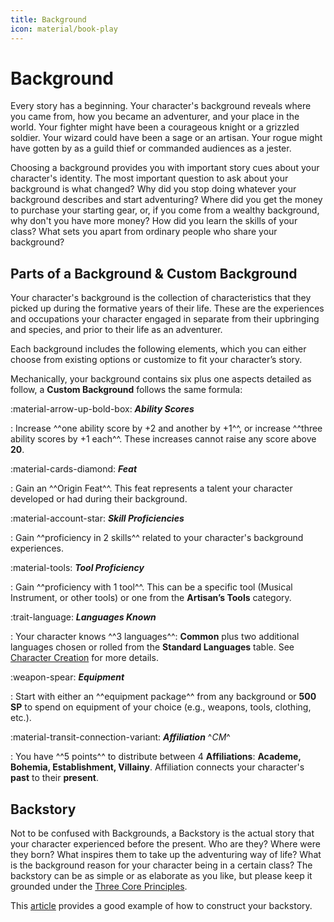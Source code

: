 ```yaml
---
title: Background
icon: material/book-play
---
```


# Background

Every story has a beginning. Your character's background reveals where you came from, how you became an adventurer, and your place in the world. Your fighter might have been a courageous knight or a grizzled soldier. Your wizard could have been a sage or an artisan. Your rogue might have gotten by as a guild thief or commanded audiences as a jester.

Choosing a background provides you with important story cues about your character's identity. The most important question to ask about your background is what changed? Why did you stop doing whatever your background describes and start adventuring? Where did you get the money to purchase your starting gear, or, if you come from a wealthy background, why don't you have more money? How did you learn the skills of your class? What sets you apart from ordinary people who share your background?

## Parts of a Background & Custom Background

Your character's background is the collection of characteristics that they picked up during the formative years of their life. These are the experiences and occupations your character engaged in separate from their upbringing and species, and prior to their life as an adventurer.

Each background includes the following elements, which you can either choose from existing options or customize to fit your character’s story.

Mechanically, your background contains six plus one aspects detailed as follow, a **Custom Background** follows the same formula:

:material-arrow-up-bold-box: ***Ability Scores***

:   Increase ^^one ability score by +2 and another by +1^^, or increase ^^three ability scores by +1 each^^. These increases cannot raise any score above **20**.

:material-cards-diamond: ***Feat***

:   Gain an ^^Origin Feat^^. This feat represents a talent your character developed or had during their background.

:material-account-star: ***Skill Proficiencies***

:   Gain ^^proficiency in 2 skills^^ related to your character's background experiences.

:material-tools: ***Tool Proficiency***

:   Gain ^^proficiency with 1 tool^^. This can be a specific tool (Musical Instrument, or other tools) or one from the **Artisan’s Tools** category.

:trait-language: ***Languages Known***

:   Your character knows ^^3 languages^^: **Common** plus two additional languages chosen or rolled from the **Standard Languages** table. See [Character Creation](../../create-your-character.md#choose-languages) for more details.

:weapon-spear: ***Equipment***

:   Start with either an ^^equipment package^^ from any background or **500 SP** to spend on equipment of your choice (e.g., weapons, tools, clothing, etc.).

:material-transit-connection-variant: ***Affiliation*** ^*CM*^

:   You have ^^5 points^^ to distribute between 4 **Affiliations**: **Academe, Bohemia, Establishment, Villainy**. Affiliation connects your character's **past** to their **present**.

## Backstory

Not to be confused with Backgrounds, a Backstory is the actual story that your character experienced before the present. Who are they? Where were they born? What inspires them to take up the adventuring way of life? What is the background reason for your character being in a certain class? The backstory can be as simple or as elaborate as you like, but please keep it grounded under the [Three Core Principles](../../create-your-character.md#the-core-principles).

This [article](https://5e.tools/book.html#XGE,1,this%20is%20your%20life,0) provides a good example of how to construct your backstory.